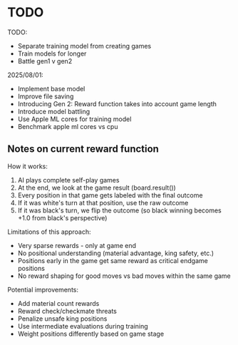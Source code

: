# TODO

TODO:
* Separate training model from creating games
* Train models for longer
* Battle gen1 v gen2

2025/08/01:
* Implement base model
* Improve file saving
* Introducing Gen 2: Reward function takes into account game length
* Introduce model battling
* Use Apple ML cores for training model
* Benchmark apple ml cores vs cpu

## Notes on current reward function
 
How it works:
1. AI plays complete self-play games
2. At the end, we look at the game result (board.result())
3. Every position in that game gets labeled with the final outcome
4. If it was white's turn at that position, use the raw outcome
5. If it was black's turn, we flip the outcome (so black winning becomes +1.0 from black's perspective)

Limitations of this approach:
- Very sparse rewards - only at game end
- No positional understanding (material advantage, king safety, etc.)
- Positions early in the game get same reward as critical endgame positions
- No reward shaping for good moves vs bad moves within the same game

Potential improvements:
- Add material count rewards
- Reward check/checkmate threats
- Penalize unsafe king positions
- Use intermediate evaluations during training
- Weight positions differently based on game stage

